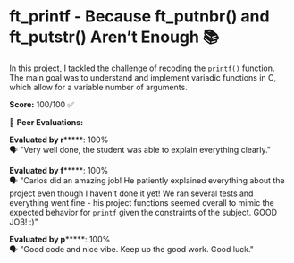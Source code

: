 # ft_printf - Because ft_putnbr() and ft_putstr() Aren’t Enough 📚

In this project, I tackled the challenge of recoding the `printf()` function. The main goal was to understand and implement variadic functions in C, which allow for a variable number of arguments.

**Score:** 100/100 ✅

📝 **Peer Evaluations:**

**Evaluated by r*******: 100%  
🗣️ "Very well done, the student was able to explain everything clearly."

**Evaluated by f*******: 100%  
🗣️ "Carlos did an amazing job! He patiently explained everything about the project even though I haven't done it yet! We ran several tests and everything went fine - his project functions seemed overall to mimic the expected behavior for `printf` given the constraints of the subject. GOOD JOB! :)"

**Evaluated by p*******: 100%  
🗣️ "Good code and nice vibe. Keep up the good work. Good luck."
